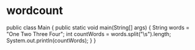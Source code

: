 # wordcount
public class Main {
  public static void main(String[] args) {
    String words = "One Two Three Four";
    int countWords = words.split("\\s").length;
    System.out.println(countWords);
  }
}
